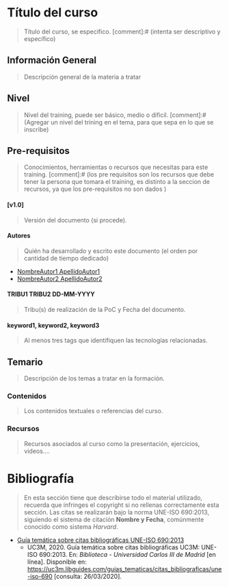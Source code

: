 # Título del curso
> Título del curso, se especifico.
[comment]:# (intenta ser descriptivo y específico)


## Información General
> Descripción general de la materia a tratar  

## Nivel
> Nivel del training, puede ser básico, medio o dificil.
[comment]:# (Agregar un nivel del trining en el tema, para que sepa en lo que se inscribe)


## Pre-requisitos
> Conocimientos, herramientas o recursos que necesitas para este training.
[comment]:# (los pre requisitos son los recursos que debe tener la persona que tomara el training, es distinto a la seccion de recursos, ya que los pre-requisitos no son dados )


#### [v1.0]
> Versión del documento (si procede).

#### Autores
> Quién ha desarrollado y escrito este documento (el orden por cantidad de tiempo dedicado)
* [NombreAutor1 ApellidoAutor1](mailto:nombre1.apellido1.next@bbva.com)
* [NombreAutor2 ApellidoAutor2](mailto:nombre2.apellido2.next@bbva.com)


#### TRIBU1 TRIBU2 DD-MM-YYYY
> Tribu(s) de realización de la PoC y Fecha del documento.


#### keyword1, keyword2, keyword3
> Al menos tres tags que identifiquen las tecnologías relacionadas.

## Temario
> Descripción de los temas a tratar en la formación.

### Contenidos
> Los contenidos textuales o referencias del curso.

### Recursos
> Recursos asociados al curso como la presentación, ejercicios, videos….

# Bibliografía
> En esta sección tiene que describirse todo el material utilizado, recuerda que infringes el copyright si no rellenas correctamente esta sección. Las citas se realizarán bajo la norma UNE-ISO 690:2013, siguiendo el sistema de citación **Nombre y Fecha**, comúnmente conocido como sistema *Harvard*.
* [Guía temática sobre citas bibliográficas UNE-ISO 690:2013](https://uc3m.libguides.com/guias_tematicas/citas_bibliograficas/une-iso-690#articulo)
  - UC3M, 2020. Guía temática sobre citas bibliográficas UC3M: UNE-ISO 690:2013. En: *Biblioteca - Universidad Carlos III de Madrid* [en línea]. Disponible en: https://uc3m.libguides.com/guias_tematicas/citas_bibliograficas/une-iso-690 [consulta: 26/03/2020].

